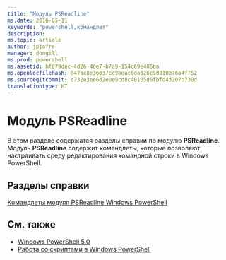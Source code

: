 ```yaml
---
title: "Модуль PSReadline"
ms.date: 2016-05-11
keywords: "powershell,командлет"
description: 
ms.topic: article
author: jpjofre
manager: dongill
ms.prod: powershell
ms.assetid: bf079dec-4d26-40e7-b7a9-154c69e485ba
ms.openlocfilehash: 847ac8e36037cc9beac6da326c9d010076a4f752
ms.sourcegitcommit: c732e3ee6d2e0e9cd8c40105d6fbfd4d207b730d
translationtype: HT
---
```

# <a name="psreadline-module"></a>Модуль PSReadline
В этом разделе содержатся разделы справки по модулю **PSReadline**. Модуль **PSReadline** содержит командлеты, которые позволяют настраивать среду редактирования командной строки в Windows PowerShell.

## <a name="help-topics"></a>Разделы справки
[Командлеты модуля PSReadline Windows PowerShell](https://technet.microsoft.com/en-us/library/ed48e832-95f9-4577-bf56-a7e5aa9630ba)

## <a name="see-also"></a>См. также
- [Windows PowerShell 5.0](Windows-PowerShell-5.0.md)
- [Работа со скриптами в Windows PowerShell](../../getting-started/fundamental/Scripting-with-Windows-PowerShell.md)

